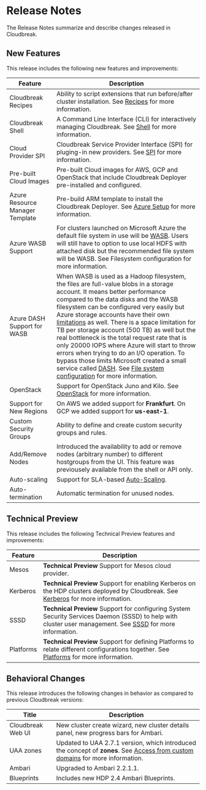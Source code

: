 # Release Notes

The Release Notes summarize and describe changes released in Cloudbreak.

## New Features

This release includes the following new features and improvements:

| Feature | Description |
|----|----|
| Cloudbreak Recipes | Ability to script extensions that run before/after cluster installation. See [Recipes](recipes.md) for more information. |
| Cloudbreak Shell | A Command Line Interface (CLI) for interactively managing Cloudbreak. See [Shell](shell.md) for more information. |
| Cloud Provider SPI | Cloudbreak Service Provider Interface (SPI) for pluging-in new providers. See [SPI](spi.md) for more information. |
| Pre-built Cloud Images | Pre-built Cloud images for AWS, GCP and OpenStack that include Cloudbreak Deployer pre-installed and configured.|
| Azure Resource Manager Template | Pre-build ARM template to install the Cloudbreak Deployer. See [Azure Setup](azure.md) for more information. |
| Azure WASB Support| For clusters launched on Microsoft Azure the default file system in use will be [WASB](http://blogs.msdn.com/b/cindygross/archive/2015/02/04/understanding-wasb-and-hadoop-storage-in-azure.aspx). Users will still have to option to use local HDFS with attached disk but the recommended file system will be WASB. See Filesystem configuration for more information.|
| Azure DASH Support for WASB| When WASB is used as a Hadoop filesystem, the files are full-value blobs in a storage account. It means better performance compared to the data disks and the WASB filesystem can be configured very easily but Azure storage accounts have their own [limitations](https://azure.microsoft.com/en-us/documentation/articles/azure-subscription-service-limits/#storage-limits) as well. There is a space limitation for TB per storage account (500 TB) as well but the real bottleneck is the total request rate that is only 20000 IOPS where Azure will start to throw errors when trying to do an I/O operation. To bypass those limits Microsoft created a small service called [DASH](https://github.com/MicrosoftDX/Dash). See [File system configuration](azure.md#file-system-configuration) for more information. |
| OpenStack | Support for OpenStack Juno and Kilo. See [OpenStack](openstack.md) for more information. |
| Support for New Regions| On AWS we added support for **Frankfurt**. On GCP we added support for **us-east-1**.|
| Custom Security Groups | Ability to define and create custom security groups and rules. |
| Add/Remove Nodes | Introduced the availability to add or remove nodes (arbitrary number) to different hostgroups from the UI. This feature was previousely available from the shell or API only. |
| Auto-scaling | Support for SLA-based [Auto-Scaling](periscope.md). |
| Auto-termination | Automatic termination for unused nodes. |

## Technical Preview

This release includes the following Technical Preview features and improvements:

| Feature | Description |
|----|----|
| Mesos | **Technical Preview** Support for Mesos cloud provider. |
| Kerberos | **Technical Preview** Support for enabling Kerberos on the HDP clusters deployed by Cloudbreak. See [Kerberos](kerberos.md) for more information. |
| SSSD | **Technical Preview** Support for configuring System Security Services Daemon (SSSD) to help with cluster user management. See [SSSD](sssd.md) for more information. |
| Platforms | **Technical Preview** Support for defining Platforms to relate different configurations together. See [Platforms](topologies.md) for more information. |


## Behavioral Changes

This release introduces the following changes in behavior as compared to previous Cloudbreak versions:

| Title | Description |
|----|----|
| Cloudbreak Web UI | New cluster create wizard, new cluster details panel, new progress bars for Ambari. |
| UAA zones | Updated to UAA 2.7.1 version, which introduced the concept of **zones**. See [Access from custom domains](configuration.md) for more information.|
| Ambari | Upgraded to Ambari 2.2.1.1. |
| Blueprints | Includes new HDP 2.4 Ambari Blueprints. |



